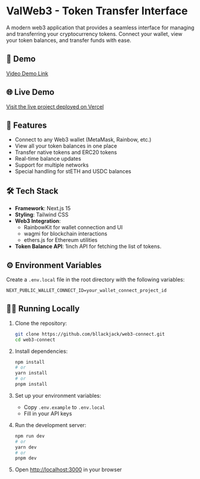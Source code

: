 # ValWeb3 - Token Transfer Interface

A modern web3 application that provides a seamless interface for managing and transferring your cryptocurrency tokens. Connect your wallet, view your token balances, and transfer funds with ease.

## 🎥 Demo

[Video Demo Link](https://www.loom.com/share/9e9d55db99e844bd8d77524e72a542f2?sid=c46714cb-b676-4942-b9cb-1317a9ef3a46)

## 🌐 Live Demo

[Visit the live project deployed on Vercel](https://web3-connect-seven.vercel.app/)

## 🚀 Features

- Connect to any Web3 wallet (MetaMask, Rainbow, etc.)
- View all your token balances in one place
- Transfer native tokens and ERC20 tokens
- Real-time balance updates
- Support for multiple networks
- Special handling for stETH and USDC balances

## 🛠️ Tech Stack

- **Framework**: Next.js 15
- **Styling**: Tailwind CSS
- **Web3 Integration**:
  - RainbowKit for wallet connection and UI
  - wagmi for blockchain interactions
  - ethers.js for Ethereum utilities
- **Token Balance API**: 1inch API for fetching the list of tokens.

## ⚙️ Environment Variables

Create a `.env.local` file in the root directory with the following variables:

```env
NEXT_PUBLIC_WALLET_CONNECT_ID=your_wallet_connect_project_id
```

## 🏃‍♂️ Running Locally

1. Clone the repository:

   ```bash
   git clone https://github.com/bllackjack/web3-connect.git
   cd web3-connect
   ```

2. Install dependencies:

   ```bash
   npm install
   # or
   yarn install
   # or
   pnpm install
   ```

3. Set up your environment variables:

   - Copy `.env.example` to `.env.local`
   - Fill in your API keys

4. Run the development server:

   ```bash
   npm run dev
   # or
   yarn dev
   # or
   pnpm dev
   ```

5. Open [http://localhost:3000](http://localhost:3000) in your browser

